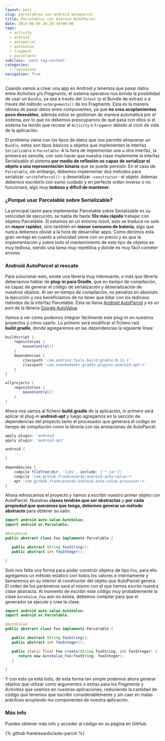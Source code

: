```yaml
---
layout: post
slug: parcelables-con-android-autoparcel
title: Parcelables con Android AutoParcel
date: 2014-06-09 20:29:34+00:00
tags:
  - activity
  - android
  - autoparcel
  - autovalue
  - fragment
  - parcelable
subclass: 'post tag-content'
categories:
  - raycoarana
navigation: True
---
```


Cuando vamos a crear una app en Android y tenemos que pasar datos entre *Activities* y/o *Fragments*, el sistema operativo nos brinda la posibilidad de usar un `Bundle`, ya sea a través del `Intent` (y el Bundle de extras) o a través del método `setArguments()` de los Fragments. Esta es la manera idónea de pasar datos entre componentes, ya que **no crea acoplamientos poco deseables**, además estos se gestionan de manera automática por el sistema, por lo que no debemos preocuparnos de qué pasa con ellos si el sistema ha tenido que recrear el `Activity` o `Fragment` debido al ciclo de vida de la aplicación.

El problema viene con los tipos de datos que nos permite almacenar un `Bundle`, estos son tipos básicos u objetos que implementen la interfaz `Serializable` o `Parcelable`. A la hora de implementar una u otra interfaz, la primera es sencilla, con solo hacer que nuestra clase implemente la interfaz Serializable el sistema **por medio de reflexión es capaz de serializar el objeto a una representación binaria** que se puede persistir. En el caso de `Parcelable`, sin embargo, debemos implementar dos métodos para serializar -`writeToParcel()`- y deserializar -`constructor`- el objeto. Además debemos escribirlo con sumo cuidado y en perfecto orden inverso o no funcionará, algo muy **tedioso y difícil de mantener**.

<!--more-->

### ¿Porqué usar Parcelable sobre Serializable?

La principal razón para implementar Parcelable sobre Serializable es su velocidad de ejecución, se habla de hasta **10x más rápido** trabajar con objetos Parcelable. Si estamos en un entorno móvil, esto se traduce no solo en **mayor rapidez**, sino también en **menor consumo de batería**, algo que nunca debemos obviar a la hora de desarrollar apps.
Como decimos esta gran ventaja en cuanto a velocidad viene con un precio y es que la implementación y sobre todo el mantenimiento de este tipo de objetos es muy tediosa, siendo una tarea muy repetitiva y donde es muy fácil cometer errores.

### Android AutoParcel al rescate

Para solucionar esto, existe una librería muy interesante, o más que librería deberíamos hablar de **plug-in para Gradle**, que en tiempo de compilación, es capaz de generar el código de serialización y deserialización de nuestros objetos. Al ser en tiempo de compilación, no penaliza en absoluto la ejecución y nos beneficiamos de no tener que lidiar con los tediosos métodos de la interfaz Parcelable. Esta se llama [Android AutoParcel](https://github.com/frankiesardo/auto-parcel) y es un port de la librería [Google AutoValue](https://github.com/google/auto/tree/master/value).

Vamos a ver cómo podemos integrar fácilmente este plug-in en nuestros proyectos y cómo usarlo. Lo primero será modificar el fichero raíz **build.gradle**, donde agregaremos en las dependencias la siguiente línea:

```groovy
buildscript {
    repositories {
        mavenCentral()
    }
    dependencies {
        classpath 'com.android.tools.build:gradle:0.11.+'
        classpath 'com.neenbedankt.gradle.plugins:android-apt:+'
    }
}

allprojects {
    repositories {
        mavenCentral()
    }
}
```

Ahora nos vamos al fichero **build.gradle** de la aplicación, lo primero será aplicar el plug-in **android-apt** y luego agregamos en la sección de dependencias del proyecto tanto el procesador que generará el código en tiempo de compilación como la librería con las anotaciones de AutoParcel.

```groovy
apply plugin: 'android'
apply plugin: 'android-apt'

android {
    ...
}

dependencies {
    compile fileTree(dir: 'libs', include: ['*.jar'])
    compile 'com.github.frankiesardo:android-auto-value:+'
    apt 'com.github.frankiesardo:android-auto-value-processor:+'
}
```

Ahora refrescamos el proyecto y vamos a escribir nuestro primer objeto con AutoParcel. Nuestras **clases tendrán que ser abstractas** y **por cada propiedad que queramos que tenga, debemos generar un método abstracto** para obtener su valor.

```java
import android.auto.value.AutoValue;
import android.os.Parcelable;

@AutoValue
public abstract class Foo implements Parcelable {

   public abstract String fooString();
   public abstract int fooInteger();

}
```

Solo nos falta una forma para poder construir objetos de tipo `Foo`, para ello agregamos un método estático con todos los valores e internamente y llamaremos en su interior al constructor del objeto que AutoParcel genera. El orden de los parámetros será el mismo con el que hemos escrito nuestra clase abstracta. Al momento de escribir este código muy probablemente la clase `AutoValue_Foo` aún no exista, debemos compilar para que el generador se ejecute y cree la clase.

```java
import android.auto.value.AutoValue;
import android.os.Parcelable;

@AutoValue
public abstract class Foo implements Parcelable {

   public abstract String fooString();
   public abstract int fooInteger();

   public static final Foo create(String fooString, int fooInteger) {
      return new AutoValue_Foo(fooString, fooInteger);
   }

}
```

Y con esto ya está todo, de esta forma tan simple podemos ahora generar objetos que utilizar como argumentos o extras para los _Fragments_ y _Activities_ que usemos en nuestras aplicaciones, reduciendo la cantidad de código que tenemos que escribir considerablemente y sin caer en malas prácticas acoplando los componentes de nuestra aplicación.

### Más info

Puedes obtener más info y acceder al código en su página en GitHub.

{% github frankiesardo/auto-parcel %}
